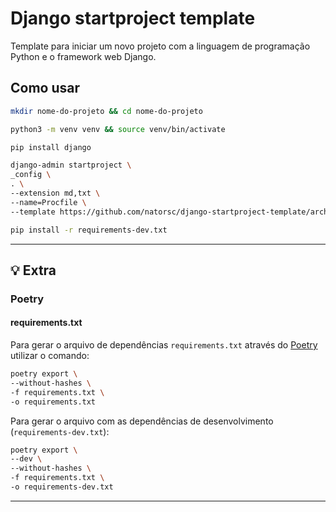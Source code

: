 # Django startproject template

Template para iniciar um novo projeto com a linguagem de programação Python e o framework web Django. 

## Como usar

```bash
mkdir nome-do-projeto && cd nome-do-projeto
```

```bash
python3 -m venv venv && source venv/bin/activate
```

```bash
pip install django
```

```bash
django-admin startproject \
_config \
. \
--extension md,txt \
--name=Procfile \
--template https://github.com/natorsc/django-startproject-template/archive/main.zip
```

```bash
pip install -r requirements-dev.txt
```

---

## 💡 Extra

### Poetry

#### requirements.txt

Para gerar o arquivo de dependências `requirements.txt` através do [Poetry](https://python-poetry.org/) utilizar o comando:

```bash
poetry export \
--without-hashes \
-f requirements.txt \
-o requirements.txt
```

Para gerar o arquivo com as dependências de desenvolvimento (`requirements-dev.txt`):

```bash
poetry export \
--dev \
--without-hashes \
-f requirements.txt \
-o requirements-dev.txt
```

---
